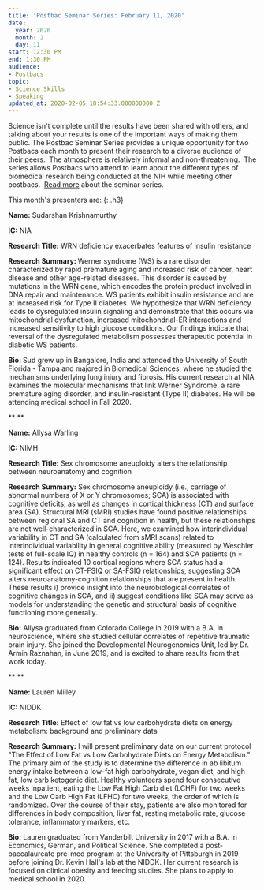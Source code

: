 ```yaml
---
title: 'Postbac Seminar Series: February 11, 2020'
date:
  year: 2020
  month: 2
  day: 11
start: 12:30 PM
end: 1:30 PM
audience:
- Postbacs
topic:
- Science Skills
- Speaking
updated_at: 2020-02-05 18:54:33.000000000 Z
---
```

Science isn\'t complete until the results have been shared with others,
and talking about your results is one of the important ways of making
them public. The Postbac Seminar Series provides a unique opportunity
for two Postbacs each month to present their research to a diverse
audience of their peers.  The atmosphere is relatively informal and
non-threatening.  The series allows Postbacs who attend to learn about
the different types of biomedical research being conducted at the NIH
while meeting other postbacs.  [Read more][1] about the seminar series.

This month\'s presenters are:
{: .h3}

**Name:** Sudarshan Krishnamurthy

**IC:** NIA

**Research Title:** WRN deficiency exacerbates features of insulin
resistance

<strong>Research Summary: </strong>Werner syndrome (WS) is a rare
disorder characterized by rapid premature aging and increased risk of
cancer, heart disease and other age-related diseases. This disorder is
caused by mutations in the WRN gene, which encodes the protein product
involved in DNA repair and maintenance. WS patients exhibit insulin
resistance and are at increased risk for Type II diabetes. We
hypothesize that WRN deficiency leads to dysregulated insulin signaling
and demonstrate that this occurs via mitochondrial dysfunction,
increased mitochondrial-ER interactions and increased sensitivity to
high glucose conditions. Our findings indicate that reversal of the
dysregulated metabolism possesses therapeutic potential in diabetic WS
patients.

<strong>Bio: </strong>Sud grew up in Bangalore, India and attended the
University of South Florida - Tampa and majored in Biomedical Sciences,
where he studied the mechanisms underlying lung injury and fibrosis. His
current research at NIA examines the molecular mechanisms that link
Werner Syndrome, a rare premature aging disorder, and insulin-resistant
(Type II) diabetes. He will be attending medical school in Fall 2020.

** **

**Name:** Allysa Warling

**IC:** NIMH

**Research Title:** Sex chromosome aneuploidy alters the relationship
between neuroanatomy and cognition

**Research Summary:** Sex chromosome aneuploidy (i.e., carriage of
abnormal numbers of X or Y chromosomes; SCA) is associated with
cognitive deficits, as well as changes in cortical thickness (CT) and
surface area (SA). Structural MRI (sMRI) studies have found positive
relationships between regional SA and CT and cognition in health, but
these relationships are not well-characterized in SCA. Here, we examined
how interindividual variability in CT and SA (calculated from sMRI
scans) related to interindividual variability in general cognitive
ability (measured by Weschler tests of full-scale IQ) in healthy
controls (n = 164) and SCA patients (n = 124). Results indicated 10
cortical regions where SCA status had a significant effect on CT-FSIQ or
SA-FSIQ relationships, suggesting SCA alters neuroanatomy-cognition
relationships that are present in health. These results i) provide
insight into the neurobiological correlates of cognitive changes in SCA,
and ii) suggest conditions like SCA may serve as models for
understanding the genetic and structural basis of cognitive functioning
more generally.

**Bio:** Allysa graduated from Colorado College in 2019 with a B.A. in
neuroscience, where she studied cellular correlates of repetitive
traumatic brain injury. She joined the Developmental Neurogenomics Unit,
led by Dr. Armin Raznahan, in June 2019, and is excited to share results
from that work today.

** **

**Name:** Lauren Milley

**IC:** NIDDK

**Research Title:** Effect of low fat vs low carbohydrate diets on
energy metabolism: background and preliminary data

**Research Summary:** I will present preliminary data on our current
protocol "The Effect of Low Fat vs Low Carbohydrate Diets on Energy
Metabolism." The primary aim of the study is to determine the difference
in ab libitum energy intake between a low-fat high carbohydrate, vegan
diet, and high fat, low carb ketogenic diet. Healthy volunteers spend
four consecutive weeks inpatient, eating the Low Fat High Carb diet
(LCHF) for two weeks and the Low Carb High Fat (LFHC) for two weeks, the
order of which is randomized. Over the course of their stay, patients
are also monitored for differences in body composition, liver fat,
resting metabolic rate, glucose tolerance, inflammatory markers, etc.

**Bio:** Lauren graduated from Vanderbilt University in 2017 with a B.A.
in Economics, German, and Political Science. She completed a
post-baccalaureate pre-med program at the University of Pittsburgh in
2019 before joining Dr. Kevin Hall's lab at the NIDDK. Her current
research is focused on clinical obesity and feeding studies. She plans
to apply to medical school in 2020.

 

 



[1]: https://www.training.nih.gov/postbac_seminar_series
